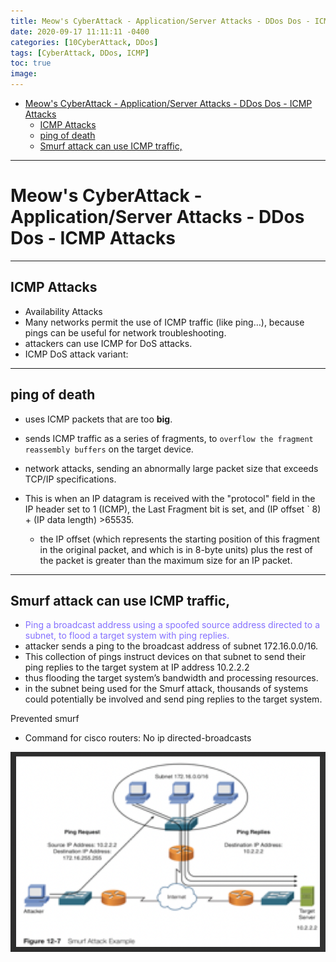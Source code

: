 ```yaml
---
title: Meow's CyberAttack - Application/Server Attacks - DDos Dos - ICMP Attacks
date: 2020-09-17 11:11:11 -0400
categories: [10CyberAttack, DDos]
tags: [CyberAttack, DDos, ICMP]
toc: true
image:
---
```


- [Meow's CyberAttack - Application/Server Attacks - DDos Dos - ICMP Attacks](#meows-cyberattack---applicationserver-attacks---ddos-dos---icmp-attacks)
  - [ICMP Attacks](#icmp-attacks)
  - [ping of death](#ping-of-death)
  - [Smurf attack can use ICMP traffic,](#smurf-attack-can-use-icmp-traffic)

---

# Meow's CyberAttack - Application/Server Attacks - DDos Dos - ICMP Attacks

---

## ICMP Attacks
- Availability Attacks
- Many networks permit the use of ICMP traffic (like ping…), because pings can be useful for network troubleshooting.
- attackers can use ICMP for DoS attacks.
- ICMP DoS attack variant:

---

## ping of death

- uses ICMP packets that are too **big**.
- sends ICMP traffic as a series of fragments, to `overflow the fragment reassembly buffers` on the target device.
- network attacks, sending an abnormally large packet size that exceeds TCP/IP specifications.

- This is when an IP datagram is received with the "protocol" field in the IP header set to 1 (ICMP), the Last Fragment bit is set, and (IP offset ` 8) + (IP data length) >65535.
	- the IP offset (which represents the starting position of this fragment in the original packet, and which is in 8-byte units) plus the rest of the packet is greater than the maximum size for an IP packet.

---

## Smurf attack can use ICMP traffic,
- <font color=LightSlateBlue> Ping a broadcast address using a spoofed source address directed to a subnet, to flood a target system with ping replies. </font>
- attacker sends a ping to the broadcast address of subnet 172.16.0.0/16.
- This collection of pings instruct devices on that subnet to send their ping replies to the target system at IP address 10.2.2.2
- thus flooding the target system’s bandwidth and processing resources.
- in the subnet being used for the Smurf attack, thousands of systems could potentially be involved and send ping replies to the target system.

Prevented smurf
- Command for cisco routers: No ip directed-broadcasts

![Screenshot 2024-03-05 at 17.58.54](/assets/img/Screenshot%202024-03-05%20at%2017.58.54.png)
